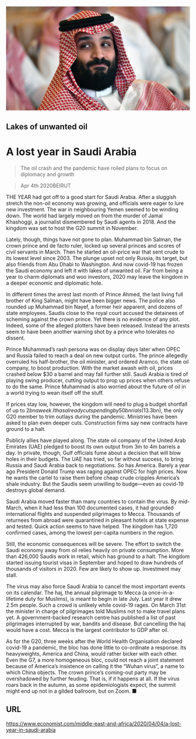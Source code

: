 ![](./images/20200404_MAP501.jpg)

## Lakes of unwanted oil

# A lost year in Saudi Arabia

> The oil crash and the pandemic have roiled plans to focus on diplomacy and growth

> Apr 4th 2020BEIRUT

THE YEAR had got off to a good start for Saudi Arabia. After a sluggish stretch the non-oil economy was growing, and officials were eager to lure new investment. The war in neighbouring Yemen seemed to be winding down. The world had largely moved on from the murder of Jamal Khashoggi, a journalist dismembered by Saudi agents in 2018. And the kingdom was set to host the G20 summit in November.

Lately, though, things have not gone to plan. Muhammad bin Salman, the crown prince and de facto ruler, locked up several princes and scores of civil servants in March. Then he started an oil-price war that sent crude to its lowest level since 2003. The plunge upset not only Russia, its target, but also friends from Abu Dhabi to Washington. And now covid-19 has frozen the Saudi economy and left it with lakes of unwanted oil. Far from being a year to charm diplomats and woo investors, 2020 may leave the kingdom in a deeper economic and diplomatic hole.

In different times the arrest last month of Prince Ahmed, the last living full brother of King Salman, might have been bigger news. The police also rounded up Muhammad bin Nayef, a former heir apparent, and dozens of state employees. Saudis close to the royal court accused the detainees of scheming against the crown prince. Yet there is no evidence of any plot. Indeed, some of the alleged plotters have been released. Instead the arrests seem to have been another warning shot by a prince who tolerates no dissent.

Prince Muhammad’s rash persona was on display days later when OPEC and Russia failed to reach a deal on new output curbs. The prince allegedly overruled his half-brother, the oil minister, and ordered Aramco, the state oil company, to boost production. With the market awash with oil, prices crashed below $30 a barrel and may fall further still. Saudi Arabia is tired of playing swing producer, cutting output to prop up prices when others refuse to do the same. Prince Muhammad is also worried about the future of oil in a world trying to wean itself off the stuff.

If prices stay low, however, the kingdom will need to plug a budget shortfall of up to $2bn a week. It has already cut spending by 50bn rials ($13.3bn), the only G20 member to trim outlays during the pandemic. Ministries have been asked to plan even deeper cuts. Construction firms say new contracts have ground to a halt.

Publicly allies have played along. The state oil company of the United Arab Emirates (UAE) pledged to boost its own output from 3m to 4m barrels a day. In private, though, Gulf officials fume about a decision that will blow holes in their budgets. The UAE has tried, so far without success, to bring Russia and Saudi Arabia back to negotiations. So has America. Barely a year ago President Donald Trump was raging against OPEC for high prices. Now he wants the cartel to raise them before cheap crude cripples America’s shale industry. But the Saudis seem unwilling to budge—even as covid-19 destroys global demand.

Saudi Arabia moved faster than many countries to contain the virus. By mid-March, when it had less than 100 documented cases, it had grounded international flights and suspended pilgrimages to Mecca. Thousands of returnees from abroad were quarantined in pleasant hotels at state expense and tested. Quick action seems to have helped. The kingdom has 1,720 confirmed cases, among the lowest per-capita numbers in the region.

Still, the economic consequences will be severe. The effort to switch the Saudi economy away from oil relies heavily on private consumption. More than 426,000 Saudis work in retail, which has ground to a halt. The kingdom started issuing tourist visas in September and hoped to draw hundreds of thousands of visitors in 2020. Few are likely to show up. Investment may stall.

The virus may also force Saudi Arabia to cancel the most important events on its calendar. The haj, the annual pilgrimage to Mecca (a once-in-a-lifetime duty for Muslims), is meant to begin in late July. Last year it drew 2.5m people. Such a crowd is unlikely while covid-19 rages. On March 31st the minister in charge of pilgrimages told Muslims not to make travel plans yet. A government-backed research centre has published a list of past pilgrimages interrupted by war, bandits and disease. But cancelling the haj would have a cost. Mecca is the largest contributor to GDP after oil.

As for the G20, three weeks after the World Health Organisation declared covid-19 a pandemic, the bloc has done little to co-ordinate a response. Its heavyweights, America and China, would rather bicker with each other. Even the G7, a more homogeneous bloc, could not reach a joint statement because of America’s insistence on calling it the “Wuhan virus”, a name to which China objects. The crown prince’s coming-out party may be overshadowed by further feuding. That is, if it happens at all. If the virus roars back in the autumn, as some epidemiologists expect, the summit might end up not in a gilded ballroom, but on Zoom. ■

## URL

https://www.economist.com/middle-east-and-africa/2020/04/04/a-lost-year-in-saudi-arabia
